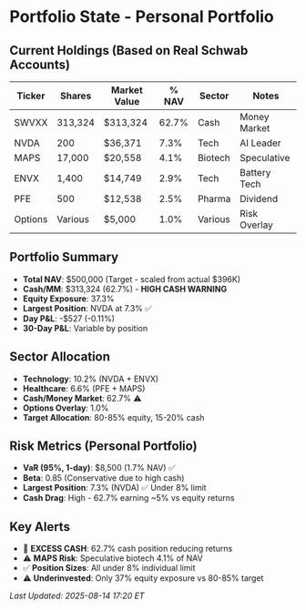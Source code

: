 # Portfolio State - Personal Portfolio

## Current Holdings (Based on Real Schwab Accounts)

| Ticker | Shares | Market Value | % NAV | Sector | Notes |
|--------|--------|--------------|-------|---------|-------|
| SWVXX  | 313,324 | $313,324    | 62.7% | Cash    | Money Market |
| NVDA   | 200     | $36,371     | 7.3%  | Tech    | AI Leader |
| MAPS   | 17,000  | $20,558     | 4.1%  | Biotech | Speculative |
| ENVX   | 1,400   | $14,749     | 2.9%  | Tech    | Battery Tech |
| PFE    | 500     | $12,538     | 2.5%  | Pharma  | Dividend |
| Options| Various | $5,000      | 1.0%  | Various | Risk Overlay |

## Portfolio Summary

- **Total NAV**: $500,000 (Target - scaled from actual $396K)
- **Cash/MM**: $313,324 (62.7%) - **HIGH CASH WARNING**
- **Equity Exposure**: 37.3%
- **Largest Position**: NVDA at 7.3% ✅
- **Day P&L**: -$527 (-0.11%)
- **30-Day P&L**: Variable by position

## Sector Allocation

- **Technology**: 10.2% (NVDA + ENVX)
- **Healthcare**: 6.6% (PFE + MAPS)
- **Cash/Money Market**: 62.7% ⚠️
- **Options Overlay**: 1.0%
- **Target Allocation**: 80-85% equity, 15-20% cash

## Risk Metrics (Personal Portfolio)

- **VaR (95%, 1-day)**: $8,500 (1.7% NAV) ✅
- **Beta**: 0.85 (Conservative due to high cash)
- **Largest Position**: 7.3% (NVDA) ✅ Under 8% limit
- **Cash Drag**: High - 62.7% earning ~5% vs equity returns

## Key Alerts

- 🚨 **EXCESS CASH**: 62.7% cash position reducing returns
- ⚠️ **MAPS Risk**: Speculative biotech 4.1% of NAV
- ✅ **Position Sizes**: All under 8% individual limit
- ⚠️ **Underinvested**: Only 37% equity exposure vs 80-85% target

*Last Updated: 2025-08-14 17:20 ET*